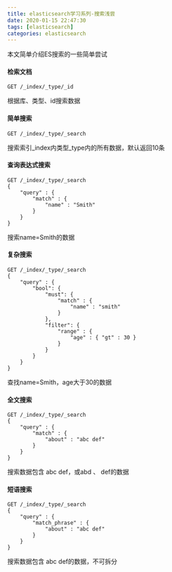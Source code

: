 ```yaml
---
title: elasticsearch学习系列-搜索浅尝
date: 2020-01-15 22:47:30
tags: [elasticsearch]
categories: elasticsearch
---
```

本文简单介绍ES搜索的一些简单尝试

#### 检索文档
```
GET /_index/_type/_id
```
根据库、类型、id搜索数据

#### 简单搜索
```
GET /_index/_type/_search
```
搜索索引_index内类型_type内的所有数据，默认返回10条

#### 查询表达式搜索
```
GET /_index/_type/_search
{
    "query" : {
        "match" : {
            "name" : "Smith"
        }
    }
}
```
搜索name=Smith的数据

#### 复杂搜索
```
GET /_index/_type/_search
{
    "query" : {
        "bool": {
            "must": {
                "match" : {
                    "name" : "smith"
                }
            },
            "filter": {
                "range" : {
                    "age" : { "gt" : 30 }
                }
            }
        }
    }
}
```
查找name=Smith，age大于30的数据

#### 全文搜索
```
GET /_index/_type/_search
{
    "query" : {
        "match" : {
            "about" : "abc def"
        }
    }
}
```
搜索数据包含 abc def，或abd 、 def的数据

#### 短语搜索
```
GET /_index/_type/_search
{
    "query" : {
        "match_phrase" : {
            "about" : "abc def"
        }
    }
}
```
搜索数据包含 abc def的数据，不可拆分

